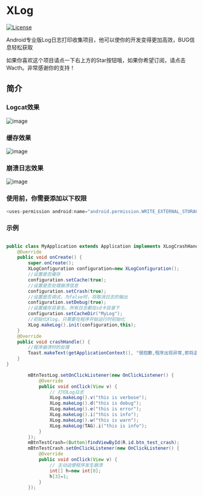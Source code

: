 ﻿# XLog

[![License](https://img.shields.io/badge/license-Apache%202-4EB1BA.svg)](https://www.apache.org/licenses/LICENSE-2.0.html)

Android专业版Log日志打印收集项目，他可以使你的开发变得更加高效，BUG信息轻松获取

如果你喜欢这个项目请点一下右上方的Star按钮哦，如果你希望订阅，请点击Wacth。非常感谢你的支持！

## 简介

### Logcat效果

![image](https://github.com/CCwant/XLog/blob/master/doc/boot1.png)

### 缓存效果

![image](https://github.com/CCwant/XLog/blob/master/doc/boot2.png)

### 崩溃日志效果

![image](https://github.com/CCwant/XLog/blob/master/doc/boot3.png)

### 使用前，你需要添加以下权限
``` java
<uses-permission android:name="android.permission.WRITE_EXTERNAL_STORAGE" />
```
### 示例
``` java

public class MyApplication extends Application implements XLogCrashHandleListener{
	@Override
	public void onCreate() {
		super.onCreate();
		XLogConfiguration configuration=new XLogConfiguration();
		//设置是否缓存
		configuration.setCache(true);
		//设置是否处理崩溃信息
		configuration.setCrash(true);
		//设置是否调试，为false时，将取消日志的输出
		configuration.setDebug(true);
		//设置缓存目录名，所有日志都在sd卡目录下
		configuration.setCacheDir("MyLog");
		//初始化Xlog，只需要在程序开始运行时初始化
		XLog.makeLog().init(configuration,this);
	}
	@Override
	public void crashHandle() {
		//程序崩溃时的处理
		Toast.makeText(getApplicationContext(), "很抱歉,程序出现异常,即将退出...", Toast.LENGTH_LONG).show();  
	}
}
```

``` java
		mBtnTestLog.setOnClickListener(new OnClickListener() {
			@Override
			public void onClick(View v) {
				// 打印Log日志
				XLog.makeLog().v("this is verbose");
				XLog.makeLog().d("this is debug");
				XLog.makeLog().e("this is error");
				XLog.makeLog().i("this is info");
				XLog.makeLog().w("this is warn");
				XLog.makeLog(TAG).i("this is info");
			}
		});
		mBtnTestCrash=(Button)findViewById(R.id.btn_test_crash);
		mBtnTestCrash.setOnClickListener(new OnClickListener() {
			@Override
			public void onClick(View v) {
				// 主动迫使程序发生崩溃
				int[] h=new int[0];
				h[3]=1;
			}
		});
```







